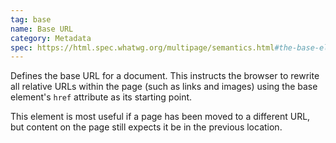 ```yaml
---
tag: base
name: Base URL
category: Metadata
spec: https://html.spec.whatwg.org/multipage/semantics.html#the-base-element
---
```


Defines the base URL for a document. This instructs the browser to rewrite all relative URLs within the page (such as links and images) using the base element's `href` attribute as its starting point.

This element is most useful if a page has been moved to a different URL, but content on the page still expects it be in the previous location.
